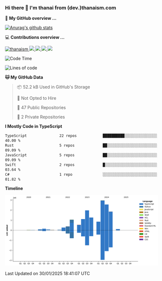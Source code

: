 ### Hi there 👋 I'm thanai from (dev.)thanaism.com

<!-- バッジ関連 -->
<!--
メイン：https://shields.io/category/social
GitHub view：https://github.com/antonkomarev/github-profile-views-counter
Qiita contributions：https://qiita.com/mikkame/items/f2c60d9caf8a8e38ec50
 -->

🍎 **My GitHub overview ...**

<!-- GitHubトロフィー -->
<!--
https://github.com/ryo-ma/github-profile-trophy
 -->

<!-- [![trophy](https://github-profile-trophy.vercel.app/?username=thanaism)](https://github.com/thanaism/thanaism) -->

<!-- GitHubステータス -->
<!--
https://github.com/anuraghazra/github-readme-stats
 -->

[![Anurag's github stats](https://github-readme-stats.vercel.app/api?username=thanaism&count_private=true&show_icons=true)](https://github.com/thanaism/thanaism)

<!-- [![ReadMe Card](https://github-readme-stats.vercel.app/api/pin/?username=thanaism&repo=thanaism)](https://github.com/thanaism/thanaism) -->

<!-- Skill icons -->
<!--
https://rahuldkjain.github.io/gh-profile-readme-generator/
 -->

💻 **Contributions overview ...**

<p align="left">

  <a href="https://github.com/thanaism/thanaism/">
    <img src="https://komarev.com/ghpvc/?username=thanaism" alt="thanaism" />
  </a>
  <a href="http://twitter.com/okinawa__noodle">
    <img height="20" src="https://img.shields.io/twitter/follow/okinawa__noodle?label=Twitter&logo=twitter&style=flat" />
  </a>
  <a href="https://github.com/thanaism">
    <img height="20" src="https://img.shields.io/github/followers/thanaism?label=follow&logo=github&style=flat" />
  </a>
  <!-- <a href="https://www.reddit.com/user/thanaism">
    <img height="20" src="https://img.shields.io/reddit/user-karma/combined/thanaism?label=Reddit&logo=reddit&style=flat" />
  </a>
  <a href="https://stackoverflow.com/users/5720201/thanaism">
    <img height="20" src="https://img.shields.io/stackexchange/stackoverflow/r/5720201?label=StackOverflow&logo=stack-overflow&style=flat" /> -->
  </a>
  <a href="http://qiita.com/thanai">
    <img height="20" src="https://qiita-badge.apiapi.app/s/thanai/posts.svg" />
  </a>
  <//qiita.com/thanai">
    <img height="20" src="https://qiita-badge.apiapi.app/s/thanai/contributions.svg" />
  </a>
</p>

<!--START_SECTION:waka-->
![Code Time](http://img.shields.io/badge/Code%20Time-2%2C850%20hrs%203%20mins-blue)

![Lines of code](https://img.shields.io/badge/From%20Hello%20World%20I%27ve%20Written-15.2%20million%20lines%20of%20code-blue)

**🐱 My GitHub Data** 

> 📦 52.2 kB Used in GitHub's Storage 
 > 
> 🚫 Not Opted to Hire
 > 
> 📜 47 Public Repositories 
 > 
> 🔑 2 Private Repositories 
 > 
**I Mostly Code in TypeScript** 

```text
TypeScript               22 repos            ██████████░░░░░░░░░░░░░░░   40.00 % 
Rust                     5 repos             ██░░░░░░░░░░░░░░░░░░░░░░░   09.09 % 
JavaScript               5 repos             ██░░░░░░░░░░░░░░░░░░░░░░░   09.09 % 
Swift                    2 repos             █░░░░░░░░░░░░░░░░░░░░░░░░   03.64 % 
C#                       1 repo              ░░░░░░░░░░░░░░░░░░░░░░░░░   01.82 % 
```



**Timeline**

![Lines of Code chart](https://raw.githubusercontent.com/thanaism/thanaism/master/assets/bar_graph.png)


 Last Updated on 30/01/2025 18:41:07 UTC
<!--END_SECTION:waka-->
